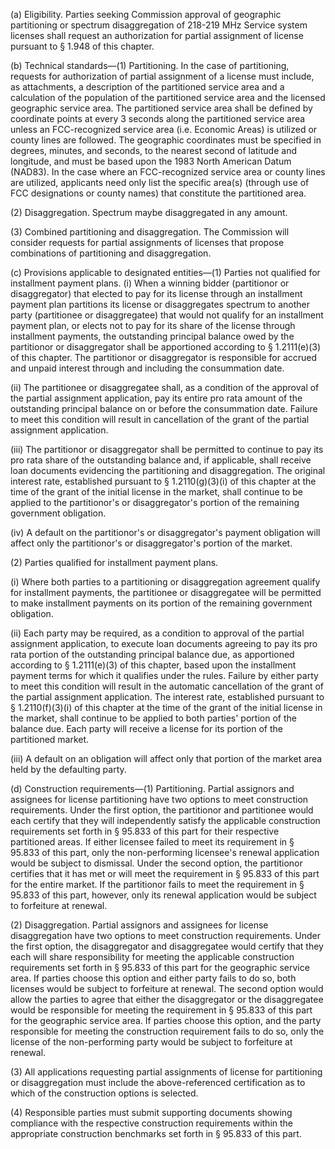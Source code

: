 (a) Eligibility. Parties seeking Commission approval of geographic partitioning or spectrum disaggregation of 218-219 MHz Service system licenses shall request an authorization for partial assignment of license pursuant to § 1.948 of this chapter.

(b) Technical standards—(1) Partitioning. In the case of partitioning, requests for authorization of partial assignment of a license must include, as attachments, a description of the partitioned service area and a calculation of the population of the partitioned service area and the licensed geographic service area. The partitioned service area shall be defined by coordinate points at every 3 seconds along the partitioned service area unless an FCC-recognized service area (i.e. Economic Areas) is utilized or county lines are followed. The geographic coordinates must be specified in degrees, minutes, and seconds, to the nearest second of latitude and longitude, and must be based upon the 1983 North American Datum (NAD83). In the case where an FCC-recognized service area or county lines are utilized, applicants need only list the specific area(s) (through use of FCC designations or county names) that constitute the partitioned area.

(2) Disaggregation. Spectrum maybe disaggregated in any amount.

(3) Combined partitioning and disaggregation. The Commission will consider requests for partial assignments of licenses that propose combinations of partitioning and disaggregation.

(c) Provisions applicable to designated entities—(1) Parties not qualified for installment payment plans. (i) When a winning bidder (partitionor or disaggregator) that elected to pay for its license through an installment payment plan partitions its license or disaggregates spectrum to another party (partitionee or disaggregatee) that would not qualify for an installment payment plan, or elects not to pay for its share of the license through installment payments, the outstanding principal balance owed by the partitionor or disaggregator shall be apportioned according to § 1.2111(e)(3) of this chapter. The partitionor or disaggregator is responsible for accrued and unpaid interest through and including the consummation date.

(ii) The partitionee or disaggregatee shall, as a condition of the approval of the partial assignment application, pay its entire pro rata amount of the outstanding principal balance on or before the consummation date. Failure to meet this condition will result in cancellation of the grant of the partial assignment application.
                                    

(iii) The partitionor or disaggregator shall be permitted to continue to pay its pro rata share of the outstanding balance and, if applicable, shall receive loan documents evidencing the partitioning and disaggregation. The original interest rate, established pursuant to § 1.2110(g)(3)(i) of this chapter at the time of the grant of the initial license in the market, shall continue to be applied to the partitionor's or disaggregator's portion of the remaining government obligation.

(iv) A default on the partitionor's or disaggregator's payment obligation will affect only the partitionor's or disaggregator's portion of the market.

(2) Parties qualified for installment payment plans.

(i) Where both parties to a partitioning or disaggregation agreement qualify for installment payments, the partitionee or disaggregatee will be permitted to make installment payments on its portion of the remaining government obligation.

(ii) Each party may be required, as a condition to approval of the partial assignment application, to execute loan documents agreeing to pay its pro rata portion of the outstanding principal balance due, as apportioned according to § 1.2111(e)(3) of this chapter, based upon the installment payment terms for which it qualifies under the rules. Failure by either party to meet this condition will result in the automatic cancellation of the grant of the partial assignment application. The interest rate, established pursuant to § 1.2110(f)(3)(i) of this chapter at the time of the grant of the initial license in the market, shall continue to be applied to both parties' portion of the balance due. Each party will receive a license for its portion of the partitioned market.

(iii) A default on an obligation will affect only that portion of the market area held by the defaulting party.

(d) Construction requirements—(1) Partitioning. Partial assignors and assignees for license partitioning have two options to meet construction requirements. Under the first option, the partitionor and partitionee would each certify that they will independently satisfy the applicable construction requirements set forth in § 95.833 of this part for their respective partitioned areas. If either licensee failed to meet its requirement in § 95.833 of this part, only the non-performing licensee's renewal application would be subject to dismissal. Under the second option, the partitionor certifies that it has met or will meet the requirement in § 95.833 of this part for the entire market. If the partitionor fails to meet the requirement in § 95.833 of this part, however, only its renewal application would be subject to forfeiture at renewal.

(2) Disaggregation. Partial assignors and assignees for license disaggregation have two options to meet construction requirements. Under the first option, the disaggregator and disaggregatee would certify that they each will share responsibility for meeting the applicable construction requirements set forth in § 95.833 of this part for the geographic service area. If parties choose this option and either party fails to do so, both licenses would be subject to forfeiture at renewal. The second option would allow the parties to agree that either the disaggregator or the disaggregatee would be responsible for meeting the requirement in § 95.833 of this part for the geographic service area. If parties choose this option, and the party responsible for meeting the construction requirement fails to do so, only the license of the non-performing party would be subject to forfeiture at renewal.

(3) All applications requesting partial assignments of license for partitioning or disaggregation must include the above-referenced certification as to which of the construction options is selected.

(4) Responsible parties must submit supporting documents showing compliance with the respective construction requirements within the appropriate construction benchmarks set forth in § 95.833 of this part.

